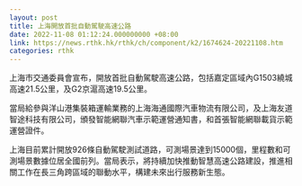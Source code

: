```yaml
---
layout: post
title: 上海開放首批自動駕駛高速公路
date: 2022-11-08 01:12:24.000000000 +08:00
link: https://news.rthk.hk/rthk/ch/component/k2/1674624-20221108.htm
categories: rthk
---
```


上海市交通委員會宣布，開放首批自動駕駛高速公路，包括嘉定區域內G1503繞城高速21.5公里，及G2京滬高速19.5公里。

當局給參與洋山港集裝箱運輸業務的上海海通國際汽車物流有限公司，及上海友道智途科技有限公司，頒發智能網聯汽車示範運營通知書，和首張智能網聯載貨示範運營證件。

上海目前累計開放926條自動駕駛測試道路，可測場景達到15000個，里程數和可測場景數據位居全國前列。當局表示，將持續加快推動智慧高速公路建設，推進相關工作在長三角跨區域的聯動水平，構建未來出行服務新生態。
